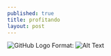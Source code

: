 ```yaml
---
published: true
title: profitando
layout: post
---
```

![GitHub Logo](/images/http://media1.giphy.com/media/oTiMS5tKgDSKY/giphy.gif)
Format: ![Alt Text](url)